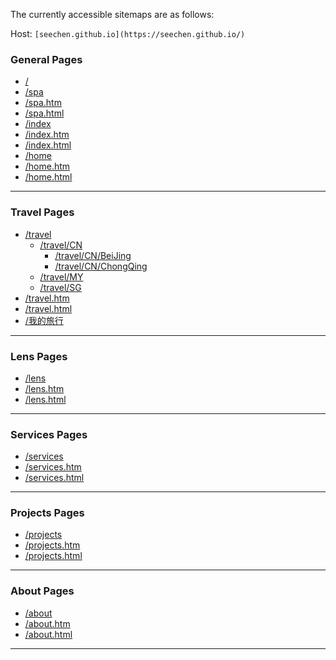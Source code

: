 
The currently accessible sitemaps are as follows:

Host: `[seechen.github.io](https://seechen.github.io/)`

### General Pages

- <a href="/">/</a>
- <a href="/spa">/spa</a>
- <a href="/spa.htm">/spa.htm</a>
- <a href="/spa.html">/spa.html</a>
- <a href="/index">/index</a>
- <a href="/index.htm">/index.htm</a>
- <a href="/index.html">/index.html</a>
- <a href="/home">/home</a>
- <a href="/home.htm">/home.htm</a>
- <a href="/home.html">/home.html</a>

---

### Travel Pages

- <a href="/travel">/travel</a>
    - <a href="/travel/CN">/travel/CN</a>
        - <a href="/travel/CN/BeiJing">/travel/CN/BeiJing</a>
        - <a href="/travel/CN/ChongQing">/travel/CN/ChongQing</a>
    - <a href="/travel/SG">/travel/MY</a>
    - <a href="/travel/MY">/travel/SG</a>
- <a href="/travel.htm">/travel.htm</a>
- <a href="/travel.html">/travel.html</a>
- <a href="/我的旅行">/我的旅行</a>

---

### Lens Pages

- <a href="/lens">/lens</a>
- <a href="/lens.htm">/lens.htm</a>
- <a href="/lens.html">/lens.html</a>

---

### Services Pages

- <a href="/services">/services</a>
- <a href="/services.htm">/services.htm</a>
- <a href="/services.html">/services.html</a>

---

### Projects Pages

- <a href="/projects">/projects</a>
- <a href="/projects.htm">/projects.htm</a>
- <a href="/projects.html">/projects.html</a>

---

### About Pages

- <a href="/about">/about</a>
- <a href="/about.htm">/about.htm</a>
- <a href="/about.html">/about.html</a>

---
